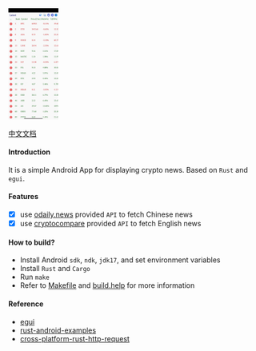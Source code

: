 <img src="./screenshot/picon-en.png" width="100"/>
<!-- ![screenshot](./screenshot/picon-en.png) -->

[中文文档](./README.zh-CN.md)

#### Introduction
It is a simple Android App for displaying crypto news. Based on `Rust` and `egui`.

#### Features
- [x] use [odaily.news](https://www.odaily.news/) provided `API` to fetch Chinese news
- [x] use [cryptocompare](https://min-api.cryptocompare.com/data/v2/news/?lang=EN) provided `API` to fetch English news

#### How to build?
- Install Android `sdk`, `ndk`, `jdk17`, and set environment variables
- Install `Rust` and `Cargo`
- Run `make`
- Refer to [Makefile](./Makefile) and [build.help](./build.help) for more information

#### Reference
- [egui](https://github.com/emilk/egui)
- [rust-android-examples](https://github.com/rust-mobile/rust-android-examples)
- [cross-platform-rust-http-request](https://logankeenan.com/posts/cross-platform-rust-http-request/)

